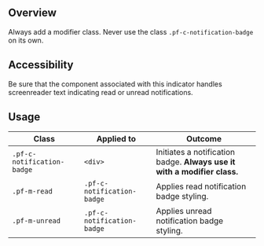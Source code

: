 ## Overview

Always add a modifier class. Never use the class `.pf-c-notification-badge` on its own.

## Accessibility

Be sure that the component associated with this indicator handles screenreader text indicating read or unread notifications.


## Usage

| Class | Applied to | Outcome |
| -- | -- | -- |
| `.pf-c-notification-badge` | `<div>` |  Initiates a notification badge. **Always use it with a modifier class.** |
| `.pf-m-read` | `.pf-c-notification-badge` |  Applies read notification badge styling. |
| `.pf-m-unread` | `.pf-c-notification-badge` |  Applies unread notification badge styling. |

